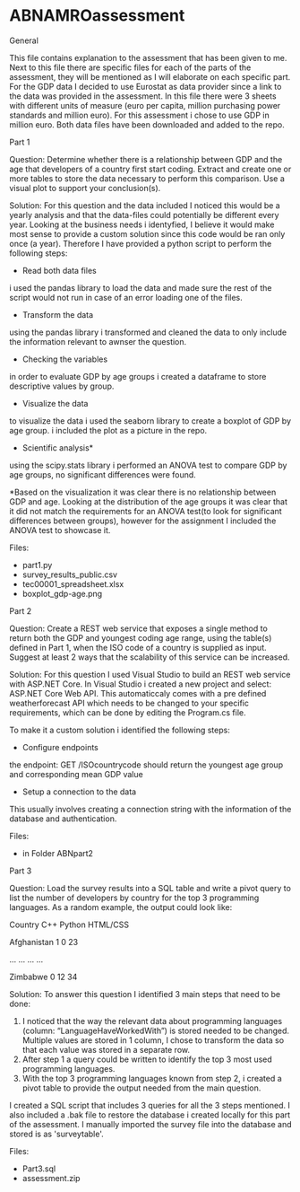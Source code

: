 # ABNAMROassessment

General

This file contains explanation to the assessment that has been given to me. Next to this file there are specific files for each of the parts of the assessment, they will be mentioned as I will elaborate on each specific part.
For the GDP data I decided to use Eurostat as data provider since a link to the data was provided in the assessment. In this file there were 3 sheets with different units of measure (euro per capita, million purchasing power standards and million euro). For this assessment i chose to use GDP in million euro.
Both data files have been downloaded and added to the repo.

Part 1

Question:
Determine whether there is a relationship between GDP and the age that developers of a country first start coding. Extract and create one or more tables to store the data necessary to perform this comparison. Use a visual plot to support your conclusion(s).

Solution:
For this question and the data included I noticed this would be a yearly analysis and that the data-files could potentially be different every year. Looking at the business needs i identyfied, I believe it would make most sense to provide a custom solution since this code would be ran only once (a year). 
Therefore I have provided a python script to perform the following steps:
-	Read both data files

i used the pandas library to load the data and made sure the rest of the script would not run in case of an error loading one of the files.
-	Transform the data

using the pandas library i transformed and cleaned the data to only include the information relevant to awnser the question.
- Checking the variables

in order to evaluate GDP by age groups i created a dataframe to store descriptive values by group.
-	Visualize the data

to visualize the data i used the seaborn library to create a boxplot of GDP by age group. i included the plot as a picture in the repo.
-	Scientific analysis*

using the scipy.stats library i performed an ANOVA test to compare GDP by age groups, no significant differences were found.

*Based on the visualization it was clear there is no relationship between GDP and age. Looking at the distribution of the age groups it was clear that it did not match the requirements for an ANOVA test(to look for significant differences between groups), however for the assignment I included the ANOVA test to showcase it.

Files:
-	part1.py
-	survey_results_public.csv
-	tec00001_spreadsheet.xlsx
-	boxplot_gdp-age.png

Part 2

Question:
Create a REST web service that exposes a single method to return both the GDP and youngest coding age range, using the table(s) defined in Part 1, when the ISO code of a country is supplied as input. Suggest at least 2 ways that the scalability of this service can be increased.

Solution:
For this question I used Visual Studio to build an REST web service with ASP.NET Core. In Visual Studio i created a new project and select: ASP.NET Core Web API. This automaticcaly comes with a pre defined weatherforecast API which needs to be changed to your specific requirements, which can be done by editing the Program.cs file.

To make it a custom solution i identified the following steps:
-	Configure endpoints

the endpoint: GET /ISOcountrycode should return the youngest age group and corresponding mean GDP value
-	Setup a connection to the data

This usually involves creating a connection string with the information of the database and authentication.

Files:
-	in Folder ABNpart2

Part 3

Question:
Load the survey results into a SQL table and write a pivot query to list the number of developers by country for the top 3 programming languages. As a random example, the output could look like:

Country	C++	Python	HTML/CSS

Afghanistan	1	0	23

…	…	…	…

Zimbabwe	0	12	34


Solution:
To answer this question I identified 3 main steps that need to be done:
1) I noticed that the way the relevant data about programming languages (column: “LanguageHaveWorkedWith”) is stored needed to be changed. Multiple values are stored in 1 column, I chose to transform the data so that each value was stored in a separate row.
2) After step 1 a query could be written to identify the top 3 most used programming languages.
3) With the top 3 programming languages known from step 2, i created a pivot table to provide the output needed from the main question. 

I created a SQL script that includes 3 queries for all the 3 steps mentioned. I also included a .bak file to restore the database i created locally for this part of the assessment. I manually imported the survey file into the database and stored is as 'surveytable'.

Files:
-	Part3.sql
-	assessment.zip

